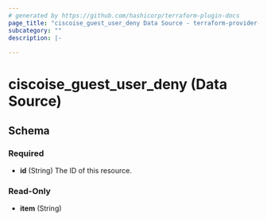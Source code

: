 ```yaml
---
# generated by https://github.com/hashicorp/terraform-plugin-docs
page_title: "ciscoise_guest_user_deny Data Source - terraform-provider-ciscoise"
subcategory: ""
description: |-
  
---
```


# ciscoise_guest_user_deny (Data Source)





<!-- schema generated by tfplugindocs -->
## Schema

### Required

- **id** (String) The ID of this resource.

### Read-Only

- **item** (String)


